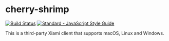 # cherry-shrimp

[![Build Status](https://travis-ci.org/owwo/cherry-shrimp.svg?branch=master)](https://travis-ci.org/owwo/cherry-shrimp)
[![Standard - JavaScript Style Guide](https://img.shields.io/badge/code_style-standard-brightgreen.svg)](https://standardjs.com)

This is a third-party Xiami client that supports macOS, Linux and Windows.
